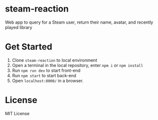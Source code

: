 # steam-reaction
Web app to query for a Steam user, return their name, avatar, and recently played library

# Get Started
1. Clone `steam-reaction` to local environment
2. Open a terminal in the local repository, enter `npm i` or `npm install`
3. Run `npm run dev` to start front-end
4. Run `npm start` to start back-end
5. Open `localhost:8000/` in a browser.

# License
MIT License
